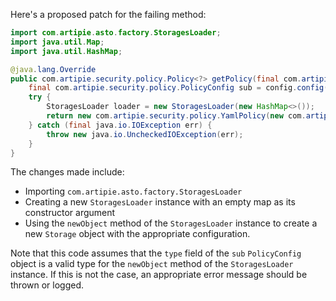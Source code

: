 Here's a proposed patch for the failing method:
```java
import com.artipie.asto.factory.StoragesLoader;
import java.util.Map;
import java.util.HashMap;

@java.lang.Override
public com.artipie.security.policy.Policy<?> getPolicy(final com.artipie.security.policy.PolicyConfig config) {
    final com.artipie.security.policy.PolicyConfig sub = config.config("storage");
    try {
        StoragesLoader loader = new StoragesLoader(new HashMap<>());
        return new com.artipie.security.policy.YamlPolicy(new com.artipie.asto.blocking.BlockingStorage(loader.newObject(sub.string("type"), com.amihaiemil.eoyaml.Yaml.createYamlInput(sub.toString()).readYamlMapping())));
    } catch (final java.io.IOException err) {
        throw new java.io.UncheckedIOException(err);
    }
}
```
The changes made include:

* Importing `com.artipie.asto.factory.StoragesLoader`
* Creating a new `StoragesLoader` instance with an empty map as its constructor argument
* Using the `newObject` method of the `StoragesLoader` instance to create a new `Storage` object with the appropriate configuration.

Note that this code assumes that the `type` field of the `sub` `PolicyConfig` object is a valid type for the `newObject` method of the `StoragesLoader` instance. If this is not the case, an appropriate error message should be thrown or logged.
